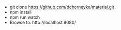 * git clone https://github.com/dchorneyko/material.git .
* npm install
* npm run watch
* Browse to: http://localhost:8080/